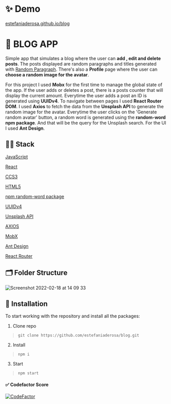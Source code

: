 # ✨ Demo
[estefaniaderosa.github.io/blog](https://estefaniaderosa.github.io/blog)

# :notebook: BLOG APP
Simple app that simulates a blog where the user can **add , edit  and delete posts**. The posts displayed are random paragraphs and titles generated with [Random Paragraph](https://randomwordgenerator.com/paragraph.php).
There's also a **Profile** page where the user can **choose a random image for the avatar**.

For this project I used **Mobx** for the first time to manage the global state of the app. If the user adds or deletes a post, there is a posts counter that will display the current amount.
Everytime the user adds a post an ID is generated using **UUIDv4**.
To navigate between pages I used **React Router DOM**.
I used **Axios** to fetch the data from the **Unsplash API** to generate the random image for the avatar. Everytime the user clicks on the 'Generate random avatar' button, a random word is generated using the **random-word npm package**. And that will be the query for the Unsplash search.
For the UI I used **Ant Design**.


##   👩‍💻 Stack
[JavaScript](https://developer.mozilla.org/en-US/docs/Web/JavaScript)

[React](https://es.reactjs.org/)

[CCS3](https://developer.mozilla.org/en-US/docs/Web/CSS)

[HTML5](https://developer.mozilla.org/en-US/docs/Glossary/HTML5)

[npm random-word package](https://www.npmjs.com/package/random-words)

[UUIDv4 ](https://github.com/thenativeweb/uuidv4)

[Unsplash API](https://unsplash.com/documentation)

[AXIOS](https://axios-http.com/)

[MobX](https://mobx.js.org/README.html)

[Ant Design](https://ant.design/)

[React Router](https://reactrouter.com/)


##  🗂️ Folder Structure
![Screenshot 2022-02-18 at 14 09 33](https://user-images.githubusercontent.com/65559206/154688702-1f168f4a-ff6d-4d05-a313-aae7ecfce096.png)


## 🚀 Installation
To start working with the repository and install all the packages:

1.  Clone repo
> `git clone https://github.com/estefaniaderosa/blog.git`

2. Install
> `npm i`

3.  Start

> `npm start`


#### ✅ Codefactor Score
[![CodeFactor](https://www.codefactor.io/repository/github/estefaniaderosa/blog/badge/master)](https://www.codefactor.io/repository/github/estefaniaderosa/blog/overview/master)

